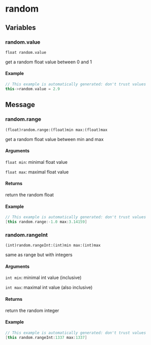 # random
## Variables
### **random.value**
`float random.value`

get a random float value between 0 and 1


#### Example
``` cpp
// This example is automatically generated: don't trust values
this->random.value = 2.9
```
## Message
### **random.range**
`(float)random.range:(float)min max:(float)max `

get a random float value between min and max
#### Arguments
`float min`: minimal float value

`float max`: maximal float value

#### Returns
return the random float


#### Example
``` cpp
// This example is automatically generated: don't trust values
[this random.range:-1.0 max:3.14159]
```
### **random.rangeInt**
`(int)random.rangeInt:(int)min max:(int)max `

same as range but with integers
#### Arguments
`int min`: minimal int value (inclusive)

`int max`: maximal int value (also inclusive)

#### Returns
return the random integer


#### Example
``` cpp
// This example is automatically generated: don't trust values
[this random.rangeInt:1337 max:1337]
```

